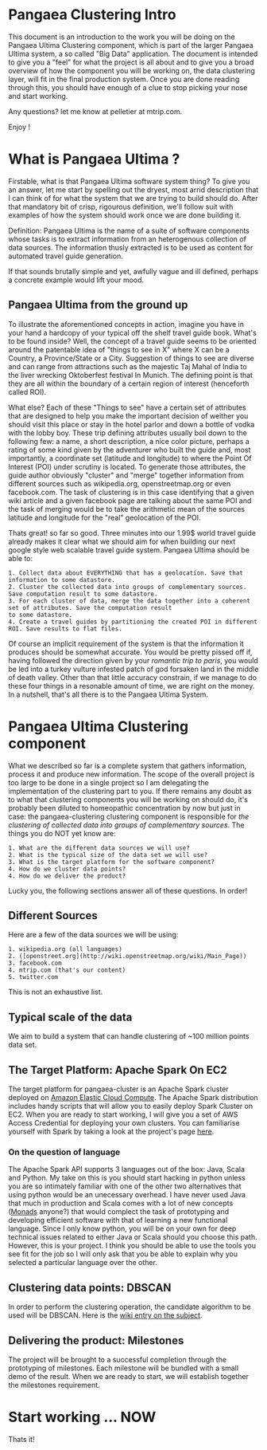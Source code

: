 Pangaea Clustering Intro
========================
This document is an introduction to the work you will be doing on the Pangaea Ultima Clustering component, which is 
part of the larger Pangaea Ultima system, a so called "Big Data" application. The document is intended to give you a 
"feel" for what the project is all about and to give you a broad overview of how the component you will be working on, 
the data clustering layer, will fit in the final production system. Once you are done reading through this, you should
have enough of a clue to stop picking your nose and start working.

Any questions? let me know at pelletier at mtrip.com.

Enjoy !

# What is Pangaea Ultima ?
Firstable, what is that Pangaea Ultima software system thing? To give you an answer, let me start by spelling out the 
dryest, most arrid description that I can think of for what the system that we are trying to build should do. After 
that mandatory bit of crisp, rigourous definition, we'll follow suit with examples of how the system should work once 
we are done building it.

Definition: Pangaea Ultima is the name of a suite of software components whose tasks is to extract information from an 
heterogenous collection of data sources. The information thusly extracted is to be used as content for automated travel 
guide generation. 

If that sounds brutally simple and yet, awfully vague and ill defined, perhaps a concrete example would 
lift your mood.

## Pangaea Ultima from the ground up
To illustrate the aforementioned concepts in action, imagine you have in your hand a hardcopy of your typical off the 
shelf travel guide book. What's to be found inside? Well, the concept of a travel guide seems to be oriented around the
patentable idea of "things to see in X" where X can be a Country, a Province/State or a City. Suggestion of things to 
see are diverse and can range from attractions such as the majestic Taj Mahal of India to the liver wrecking
Oktoberfest festival In Munich. The defining point is that they are all within the boundary of a certain region of 
interest (henceforth called ROI). 

What else? Each of these "Things to see" have a certain set of attributes that are designed to help you make the 
important decision of weither you should visit this place or stay in the hotel parlor and down a bottle
of vodka with the lobby boy. These trip defining attributes usually boil down to the following few: a name, 
a short description, 
a nice color picture, perhaps a rating of some kind given by the adventurer who built the guide and, most importantly, 
a coordinate set (latitude and longitude) to where the Point Of Interest (POI) under scrutiny is located. To generate 
those attributes,
the guide author obviously "cluster" and "merge" together information from different sources such as wikipedia.org, 
openstreetmap.org or even facebook.com. The task of clustering is in this case identifying that a given wiki article
and a given facebook page are talking about the same POI and the task of merging would be to take the arithmetic
mean of the sources latitude and longitude for the "real" geolocation of the POI.

Thats great! so far so good. Three minutes into our 1.99$ world travel guide already makes it clear what we should aim 
for when building our next google style web scalable travel guide system. Pangaea Ultima should be able to:

    1. Collect data about EVERYTHING that has a geolocation. Save that information to some datastore.
    2. Cluster the collected data into groups of complementary sources. Save computation result to some datastore.
    3. For each cluster of data, merge the data together into a coherent set of attributes. Save the computation result
    to some datastore.
    4. Create a travel guides by partitioning the created POI in different ROI. Save results to flat files.

Of course an implicit requirement of the system is that the information it produces should be
somewhat accurate. You would be pretty pissed off if, having followed the direction given by your 
*romantic trip to paris*, you would be led into a turkey vulture infested patch of god forsaken land in the middle of 
death valley. Other than that little accuracy constrain, if we manage to do these four things in a resonable 
amount of time, we are right on the money. In a nutshell, that's all there is to the Pangaea Ultima System.

# Pangaea Ultima Clustering component
What we described so far is a complete system that gathers information, process it and produce new information.
The scope of the overall project is too large to be done in a single project so I am delegating the implementation
of the clustering part to you. If there remains any doubt as to what that clustering components you will be working on 
should do, it's probably been diluted to homeopathic concentration by now but just in case: the pangaea-clustering 
clustering component is responsible for *the clustering of collected data into groups of complementary sources*. The 
things you do NOT yet know are: 

    1. What are the different data sources we will use?
    2. What is the typical size of the data set we will use?
    3. What is the target platform for the software component?
    4. How do we cluster data points?
    4. How do we deliver the product?

Lucky you, the following sections answer all of these questions. In order!

## Different Sources
Here are a few of the data sources we will be using:

    1. wikipedia.org (all languages)
    2. ([openstreet.org](http://wiki.openstreetmap.org/wiki/Main_Page))
    3. facebook.com
    4. mtrip.com (that's our content)
    5. twitter.com

This is not an exhaustive list.

## Typical scale of the data
We aim to build a system that can handle clustering of ~100 million points data set.

## The Target Platform: Apache Spark On EC2
The target platform for pangaea-cluster is an Apache Spark cluster deployed on [Amazon Elastic Cloud Compute](http://en.wikipedia.org/wiki/Amazon_Elastic_Compute_Cloud).
The Apache Spark distribution includes handy scripts that will allow you to easily deploy Spark Cluster on EC2.
When you are ready to start working, I will give you a set of AWS Access Credential for deploying your own clusters.
You can familiarise yourself with Spark by taking a look at the project's page [here](https://spark.apache.org/).

### On the question of language
The Apache Spark API supports 3 languages out of the box: Java, Scala and Python. My take on this is you should start 
hacking in python unless you are so intimately familiar with one of the other two alternatives that using python would 
be an unecessary overhead. I have never used Java that much in production and Scala comes with a lot of new concepts 
([Monads](http://en.wikipedia.org/wiki/Monad_(functional_programming)) anyone?) that would complect the task of 
prototyping and developing efficient software with that of learning a new functional language. Since I only know
python, you will be on your own for deep technical issues related to either Java or Scala should you choose this path.
However, this is your project. I think you should be able to use the tools you see fit for the job so I will only ask
that you be able to explain why you selected a particular language over the other.

## Clustering data points: DBSCAN
In order to perform the clustering operation, the candidate algorithm to be used will be DBSCAN. Here is the [wiki
entry on the subject](http://en.wikipedia.org/wiki/DBSCAN).

## Delivering the product: Milestones
The project will be brought to a successful completion through the prototyping of milestones. Each milestone will be 
bundled with a small demo of the result. When we are ready to start, we will establish together the milestones 
requirement.

# Start working ... NOW
Thats it!


